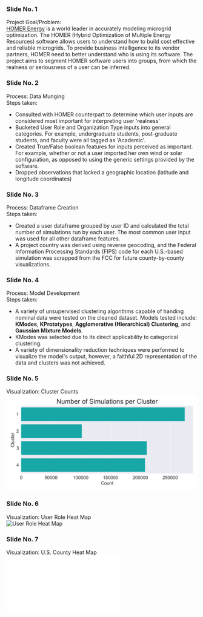 ### Slide No. 1
Project Goal/Problem:  
[HOMER Energy](http://www.homerenergy.com/) is a world leader in accurately modeling microgrid optimization. The HOMER (Hybrid Optimization of Multiple Energy Resources) software allows users to understand how to build cost effective and reliable microgrids. To provide business intelligence to its vendor partners, HOMER need to better understand who is using its software. The project aims to segment HOMER software users into groups, from which the realness or seriousness of a user can be inferred.

### Slide No. 2
Process: Data Munging  
Steps taken:  
- Consulted with HOMER counterpart to determine which user inputs are considered most important for interpreting user 'realness'
- Bucketed User Role and Organization Type inputs into general categories. For example, undergraduate students, post-graduate students, and faculty were all tagged as 'Academic'.
- Created True/False boolean features for inputs perceived as important. For example, whether or not a user imported her own wind or solar configuration, as opposed to using the generic settings provided by the software.
- Dropped observations that lacked a geographic location (latitude and longitude coordinates)

### Slide No. 3
Process: Dataframe Creation  
Steps taken:
- Created a user dataframe grouped by user ID and calculated the total number of simulations run by each user. The most common user input was used for all other dataframe features.
- A project country was derived using reverse geocoding, and the Federal Information Processing Standards (FIPS) code for each U.S.-based simulation was scrapped from the FCC for future county-by-county visualizations.

### Slide No. 4
Process: Model Development  
Steps taken:
- A variety of unsupervised clustering algorithms capable of handing nominal data were tested on the cleaned dataset. Models tested include: __KModes__, __KPrototypes__, __Agglomerative (Hierarchical) Clustering__, and __Gaussian Mixture Models__.
- KModes was selected due to its direct applicability to categorical clustering.
- A variety of dimensionality reduction techniques were performed to visualize the model's output, however, a faithful 2D representation of the data and clusters was not achieved.

### Slide No. 5
Visualization: Cluster Counts  
![Counts Bar Graph](img/cluster_counts.png)

### Slide No. 6
Visualization: User Role Heat Map   
![User Role Heat Map](img/user_heatmap.png)

### Slide No. 7
Visualization: U.S. County Heat Map  
![County Choropleth Map](img/maps/choro_map.html)
